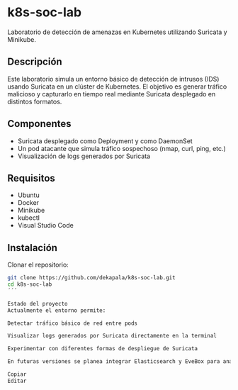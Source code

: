 # k8s-soc-lab

Laboratorio de detección de amenazas en Kubernetes utilizando Suricata y Minikube.

## Descripción

Este laboratorio simula un entorno básico de detección de intrusos (IDS) usando Suricata en un clúster de Kubernetes. El objetivo es generar tráfico malicioso y capturarlo en tiempo real mediante Suricata desplegado en distintos formatos.

## Componentes

- Suricata desplegado como Deployment y como DaemonSet
- Un pod atacante que simula tráfico sospechoso (nmap, curl, ping, etc.)
- Visualización de logs generados por Suricata

## Requisitos

- Ubuntu
- Docker
- Minikube
- kubectl
- Visual Studio Code

## Instalación

Clonar el repositorio:

```bash
git clone https://github.com/dekapala/k8s-soc-lab.git
cd k8s-soc-lab
´´´

Estado del proyecto
Actualmente el entorno permite:

Detectar tráfico básico de red entre pods

Visualizar logs generados por Suricata directamente en la terminal

Experimentar con diferentes formas de despliegue de Suricata

En futuras versiones se planea integrar Elasticsearch y EveBox para análisis avanzado.

Copiar
Editar
